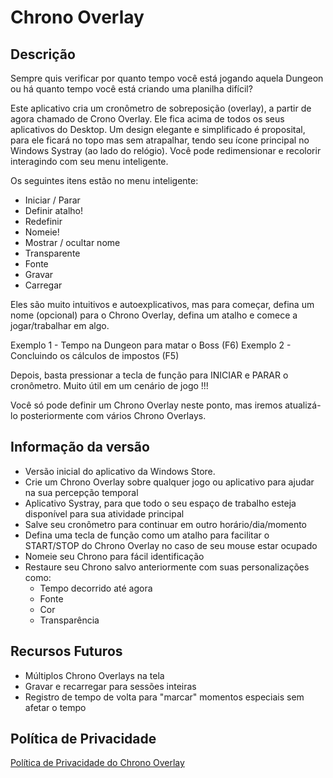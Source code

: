# Chrono Overlay

## Descrição

Sempre quis verificar por quanto tempo você está jogando aquela Dungeon ou há quanto tempo você está criando uma planilha difícil?

Este aplicativo cria um cronômetro de sobreposição (overlay), a partir de agora chamado de Crono Overlay. Ele fica acima de todos os seus aplicativos do Desktop. Um design elegante e simplificado é proposital, para ele ficará no topo mas sem atrapalhar, tendo seu ícone principal no Windows Systray (ao lado do relógio). Você pode redimensionar e recolorir interagindo com seu menu inteligente.

Os seguintes itens estão no menu inteligente:

- Iniciar / Parar
- Definir atalho!
- Redefinir
- Nomeie!
- Mostrar / ocultar nome
- Transparente
- Fonte
- Gravar
- Carregar

Eles são muito intuitivos e autoexplicativos, mas para começar, defina um nome (opcional) para o Chrono Overlay, defina um atalho e comece a jogar/trabalhar em algo.

Exemplo 1 - Tempo na Dungeon para matar o Boss (F6)
Exemplo 2 - Concluindo os cálculos de impostos (F5)

Depois, basta pressionar a tecla de função para INICIAR e PARAR o cronômetro. Muito útil em um cenário de jogo !!!

Você só pode definir um Chrono Overlay neste ponto, mas iremos atualizá-lo posteriormente com vários Chrono Overlays.

## Informação da versão

- Versão inicial do aplicativo da Windows Store.
- Crie um Chrono Overlay sobre qualquer jogo ou aplicativo para ajudar na sua percepção temporal
- Aplicativo Systray, para que todo o seu espaço de trabalho esteja disponível para sua atividade principal
- Salve seu cronômetro para continuar em outro horário/dia/momento
- Defina uma tecla de função como um atalho para facilitar o START/STOP do Chrono Overlay no caso de seu mouse estar ocupado
- Nomeie seu Chrono para fácil identificação
- Restaure seu Chrono salvo anteriormente com suas personalizações como:
  - Tempo decorrido até agora
  - Fonte
  - Cor
  - Transparência

## Recursos Futuros

- Múltiplos Chrono Overlays na tela
- Gravar e recarregar para sessões inteiras
- Registro de tempo de volta para "marcar" momentos especiais sem afetar o tempo

## Política de Privacidade

[Política de Privacidade do Chrono Overlay](/br/politica_privacidade_windows_apps)

